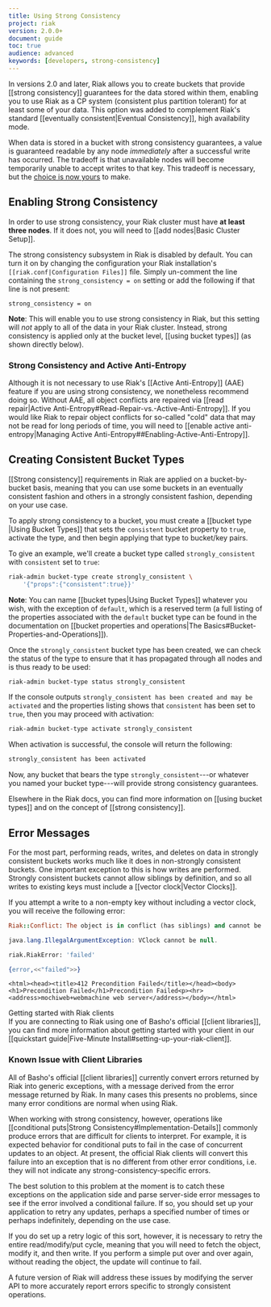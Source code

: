 ```yaml
---
title: Using Strong Consistency
project: riak
version: 2.0.0+
document: guide
toc: true
audience: advanced
keywords: [developers, strong-consistency]
---
```


In versions 2.0 and later, Riak allows you to create buckets that
provide [[strong consistency]] guarantees for the data stored within
them, enabling you to use Riak as a CP system (consistent plus partition
tolerant) for at least some of your data. This option was added to
complement Riak's standard [[eventually consistent|Eventual 
Consistency]], high availability mode.

When data is stored in a bucket with strong consistency guarantees, a
value is guaranteed readable by any node *immediately* after a
successful write has occurred. The tradeoff is that unavailable nodes
will become temporarily unable to accept writes to that key. This
tradeoff is necessary, but the [choice is now
yours](http://en.wikipedia.org/wiki/CAP_theorem) to make.

## Enabling Strong Consistency

In order to use strong consistency, your Riak cluster must have **at
least three nodes**. If it does not, you will need to [[add nodes|Basic
Cluster Setup]].

The strong consistency subsystem in Riak is disabled by default. You
can turn it on by changing the configuration your Riak installation's
`[[riak.conf|Configuration Files]]` file. Simply un-comment the line
containing the `strong_consistency = on` setting or add the following
if that line is not present:

```riakconf
strong_consistency = on
```

**Note**: This will enable you to use strong consistency in Riak, but
this setting will _not_ apply to all of the data in your Riak cluster.
Instead, strong consistency is applied only at the bucket level, [[using
bucket types]] \(as shown directly below).

### Strong Consistency and Active Anti-Entropy

Although it is not necessary to use Riak's [[Active Anti-Entropy]]
\(AAE) feature if you are using strong consistency, we nonetheless
recommend doing so. Without AAE, all object conflicts are repaired via
[[read repair|Active Anti-Entropy#Read-Repair-vs.-Active-Anti-Entropy]].
If you would like Riak to repair object conflicts for so-called "cold"
data that may not be read for long periods of time, you will need to
[[enable active anti-entropy|Managing Active
Anti-Entropy##Enabling-Active-Anti-Entropy]].

## Creating Consistent Bucket Types

[[Strong consistency]] requirements in Riak are applied on a
bucket-by-bucket basis, meaning that you can use some buckets in an
eventually consistent fashion and others in a strongly consistent
fashion, depending on your use case.

To apply strong consistency to a bucket, you must create a [[bucket type
|Using Bucket Types]] that sets the `consistent` bucket property to
`true`, activate the type, and then begin applying that type to
bucket/key pairs.

To give an example, we'll create a bucket type called
`strongly_consistent` with `consistent` set to `true`:

```bash
riak-admin bucket-type create strongly_consistent \
    '{"props":{"consistent":true}}'
```

**Note**: You can name [[bucket types|Using Bucket Types]] whatever you
wish, with the exception of `default`, which is a reserved term (a full
listing of the properties associated with the `default` bucket type can
be found in the documentation on [[bucket properties and operations|The
Basics#Bucket-Properties-and-Operations]]).

Once the `strongly_consistent` bucket type has been created, we can
check the status of the type to ensure that it has propagated through
all nodes and is thus ready to be used:


```bash
riak-admin bucket-type status strongly_consistent
```

If the console outputs `strongly_consistent has been created and may be
activated` and the properties listing shows that `consistent` has been
set to `true`, then you may proceed with activation:

```bash
riak-admin bucket-type activate strongly_consistent
```

When activation is successful, the console will return the following:

```bash
strongly_consistent has been activated
```

Now, any bucket that bears the type `strongly_consistent`---or whatever
you named your bucket type---will provide strong consistency guarantees.

Elsewhere in the Riak docs, you can find more information on [[using
bucket types]] and on the concept of [[strong consistency]].

## Error Messages

For the most part, performing reads, writes, and deletes on data in
strongly consistent buckets works much like it does in non-strongly
consistent buckets. One important exception to this is how writes are
performed. Strongly consistent buckets cannot allow siblings by
definition, and so all writes to existing keys must include a [[vector
clock|Vector Clocks]].

If you attempt a write to a non-empty key without including a vector
clock, you will receive the following error:

```ruby
Riak::Conflict: The object is in conflict (has siblings) and cannot be treated singly or saved:
```

```java
java.lang.IllegalArgumentException: VClock cannot be null.
```

```python
riak.RiakError: 'failed'
```

```erlang
{error,<<"failed">>}
```

```curl
<html><head><title>412 Precondition Failed</title></head><body><h1>Precondition Failed</h1>Precondition Failed<p><hr><address>mochiweb+webmachine web server</address></body></html>
```

<div class="note">
<div class="title">Getting started with Riak clients</div>
If you are connecting to Riak using one of Basho's official
[[client libraries]], you can find more information about getting
started with your client in our [[quickstart guide|Five-Minute
Install#setting-up-your-riak-client]].
</div>

### Known Issue with Client Libraries

All of Basho's official [[client libraries]] currently convert errors
returned by Riak into generic exceptions, with a message derived from
the error message returned by Riak. In many cases this presents no
problems, since many error conditions are normal when using Riak.

When working with strong consistency, however, operations like
[[conditional puts|Strong Consistency#Implementation-Details]] commonly
produce errors that are difficult for clients to interpret. For example,
it is expected behavior for conditional puts to fail in the case of
concurrent updates to an object. At present, the official Riak clients
will convert this failure into an exception that is no different from
other error conditions, i.e. they will not indicate any
strong-consistency-specific errors.

The best solution to this problem at the moment is to catch these
exceptions on the application side and parse server-side error messages
to see if the error involved a conditional failure. If so, you should
set up your application to retry any updates, perhaps a specified number
of times or perhaps indefinitely, depending on the use case.

If you do set up a retry logic of this sort, however, it is necessary
to retry the entire read/modify/put cycle, meaning that you will need
to fetch the object, modify it, and then write. If you perform a simple
put over and over again, without reading the object, the update will
continue to fail.

A future version of Riak will address these issues by modifying the
server API to more accurately report errors specific to strongly
consistent operations.



